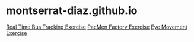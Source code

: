 # montserrat-diaz.github.io
<a href="https://montserrat-diaz.github.io/RealTimeBusTracking-Exercise/">Real Time Bus Tracking Exercise</a>
<a href="https://montserrat-diaz.github.io/PacMen-Factory-Exercise/">PacMen Factory Exercise</a>
<a href="https://montserrat-diaz.github.io/Eye-Movement-Exercise/">Eye Movement Exercise</a>
